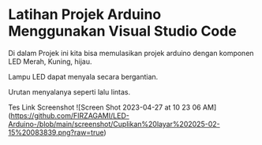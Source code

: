 # Latihan Projek Arduino Menggunakan Visual Studio Code

Di dalam Projek ini kita bisa memulasikan projek arduino dengan komponen LED Merah, Kuning, hijau.

Lampu LED dapat menyala secara bergantian.

Urutan menyalanya seperti lalu lintas.


Tes Link Screenshot
  ![Screen Shot 2023-04-27 at 10 23 06 AM]
  (https://github.com/FIRZAGAMI/LED-Arduino-/blob/main/screenshot/Cuplikan%20layar%202025-02-15%20083839.png?raw=true)
